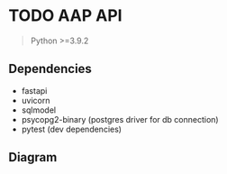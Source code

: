 # TODO AAP API

> Python >=3.9.2

## Dependencies
- fastapi
- uvicorn
- sqlmodel
- psycopg2-binary (postgres driver for db connection)
- pytest (dev dependencies)

## Diagram